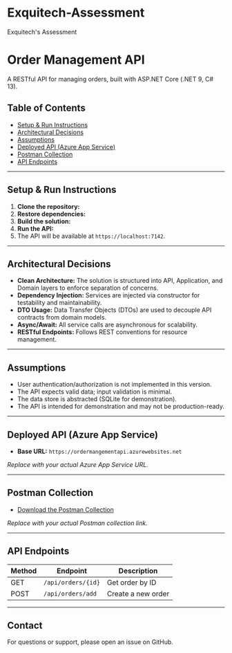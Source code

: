 # Exquitech-Assessment
Exquitech's Assessment

# Order Management API

A RESTful API for managing orders, built with ASP.NET Core (.NET 9, C# 13).

## Table of Contents

- [Setup & Run Instructions](#setup--run-instructions)
- [Architectural Decisions](#architectural-decisions)
- [Assumptions](#assumptions)
- [Deployed API (Azure App Service)](#deployed-api-azure-app-service)
- [Postman Collection](#postman-collection)
- [API Endpoints](#api-endpoints)

---

## Setup & Run Instructions

1. **Clone the repository:**
2. **Restore dependencies:**
3. **Build the solution:**
4. **Run the API:**
5. The API will be available at `https://localhost:7142`.

---

## Architectural Decisions

- **Clean Architecture:** The solution is structured into API, Application, and Domain layers to enforce separation of concerns.
- **Dependency Injection:** Services are injected via constructor for testability and maintainability.
- **DTO Usage:** Data Transfer Objects (DTOs) are used to decouple API contracts from domain models.
- **Async/Await:** All service calls are asynchronous for scalability.
- **RESTful Endpoints:** Follows REST conventions for resource management.

---

## Assumptions

- User authentication/authorization is not implemented in this version.
- The API expects valid data; input validation is minimal.
- The data store is abstracted (SQLite for demonstration).
- The API is intended for demonstration and may not be production-ready.

---

## Deployed API (Azure App Service)

- **Base URL:** `https://ordermangementapi.azurewebsites.net`

_Replace with your actual Azure App Service URL._

---

## Postman Collection

- [Download the Postman Collection](<link-to-your-postman-collection>)

_Replace with your actual Postman collection link._

---

## API Endpoints

| Method | Endpoint              | Description         |
|--------|----------------------|---------------------|
| GET    | `/api/orders/{id}`   | Get order by ID     |
| POST   | `/api/orders/add`    | Create a new order  |

---

## Contact

For questions or support, please open an issue on GitHub.
